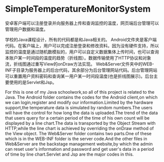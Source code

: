 # SimpleTemperatureMonitorSystem
安卓客户端可以注册登录并向服务器上传和查询监控的温度，网页端后台管理可以管理用户数据和温度。

学校的Java课程设计，所有的代码都是和Java相关的。
Android文件夹是客户端代码。在客户端上，用户可以完成注册登录和修改资料。因为没有硬件支持，所以监控的温度是通过随机数模拟的，用户可以自定义数据集体上传时间，也可以查询本账户某一时间段的温度的趋势（折线图）。数据传输使用了HTTP协议和对象流，折线图通过重写View的onDraw方法实现。
Web&Server文件夹中的WEB-INF子目录为服务器上的后台代码，其余部分为后台管理网站代码。后台管理网站可以重置用户资料密码和查询某一用户某一时间段温度(也是折线图展示)。后台主要使用的是Servlet和Jsp。

For this is one of my Java schoolwork,so all of this project is related to the Java.
The Android folder contains the codes for the Android client,on which we can login,register and modify our information.Limited by the hardware support,the temperature data is simulated by random numbers.The users will have the control for how long the data is uploaded.The trend of the data that users query for a certain period of the time of his own count will be displayed by a line chart.The data is transported by the Object Stream with HTTP,while the line chart is achieved by overriding the onDraw method of the View object.
The Web&Server folder contains two parts.One of these which is in the WEB-INF folder is the server code.And the other files in Web&Server are the backstage management website,by which the admin can reset user's information and password and get user's data in a period of time by line chart.Servlet and Jsp are the major codes in this. 
